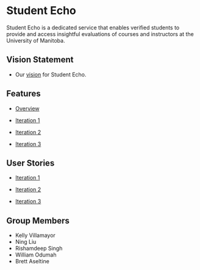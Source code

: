 # Student Echo 

Student Echo is a dedicated service that enables verified students to provide and access insightful evaluations of courses and instructors at the University of Manitoba.

## Vision Statement

- Our [vision](https://code.cs.umanitoba.ca/comp3350-winter2024/KeyValuePairs-a02-8/-/blob/main/Doc/Vision_Statement.md?ref_type=heads) for Student Echo.

## Features
- [Overview](https://code.cs.umanitoba.ca/comp3350-winter2024/KeyValuePairs-a02-8/-/issues/?sort=label_priority&state=opened&label_name%5B%5D=Feature&first_page_size=20)

- [Iteration 1]()

- [Iteration 2]()

- [Iteration 3]()

## User Stories
- [Iteration 1](https://code.cs.umanitoba.ca/comp3350-winter2024/KeyValuePairs-a02-8/-/issues/?label_name%5B%5D=User%20Story) 

- [Iteration 2]() 

- [Iteration 3]() 

## Group Members
- Kelly Villamayor
- Ning Liu
- Rishamdeep Singh
- William Odumah
- Brett Aseltine




